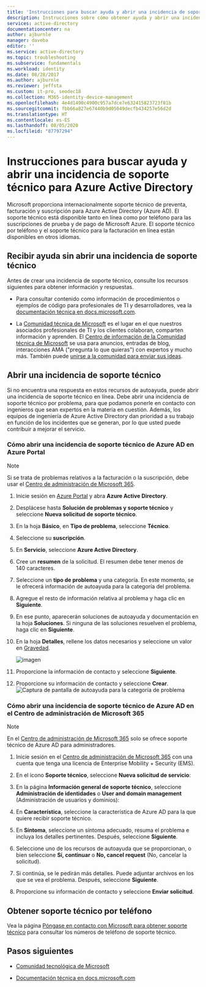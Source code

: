 ```yaml
---
title: 'Instrucciones para buscar ayuda y abrir una incidencia de soporte técnico: Azure Active Directory | Microsoft Docs'
description: Instrucciones sobre cómo obtener ayuda y abrir una incidencia de soporte técnico para Azure Active Directory.
services: active-directory
documentationcenter: na
author: ajburnle
manager: daveba
editor: ''
ms.service: active-directory
ms.topic: troubleshooting
ms.subservice: fundamentals
ms.workload: identity
ms.date: 08/28/2017
ms.author: ajburnle
ms.reviewer: jeffsta
ms.custom: it-pro, seodec18
ms.collection: M365-identity-device-management
ms.openlocfilehash: 4e4d1490c4900c957a7dce7e632415823723f81b
ms.sourcegitcommit: fbb66a827e67440b9d05049decfb434257e56d2d
ms.translationtype: HT
ms.contentlocale: es-ES
ms.lasthandoff: 08/05/2020
ms.locfileid: "87797294"
---
```

# <a name="find-help-and-open-a-support-ticket-for-azure-active-directory"></a>Instrucciones para buscar ayuda y abrir una incidencia de soporte técnico para Azure Active Directory
Microsoft proporciona internacionalmente soporte técnico de preventa, facturación y suscripción para Azure Active Directory (Azure AD). El soporte técnico está disponible tanto en línea como por teléfono para las suscripciones de prueba y de pago de Microsoft Azure. El soporte técnico por teléfono y el soporte técnico para la facturación en línea están disponibles en otros idiomas. 

## <a name="find-help-without-opening-a-support-ticket"></a>Recibir ayuda sin abrir una incidencia de soporte técnico

Antes de crear una incidencia de soporte técnico, consulte los recursos siguientes para obtener información y respuestas. 

* Para consultar contenido como información de procedimientos o ejemplos de código para profesionales de TI y desarrolladores, vea la [documentación técnica en docs.microsoft.com](https://docs.microsoft.com/azure/active-directory/).

* La [Comunidad técnica de Microsoft](https://techcommunity.microsoft.com/) es el lugar en el que nuestros asociados profesionales de TI y los clientes colaboran, comparten información y aprenden. El [Centro de información de la Comunidad técnica de Microsoft](https://techcommunity.microsoft.com/t5/Community-Info-Center/ct-p/Community-Info-Center) se usa para anuncios, entradas de blog, interacciones AMA ("pregunta lo que quieras") con expertos y mucho más. También puede [unirse a la comunidad para enviar sus ideas](https://techcommunity.microsoft.com/t5/Communities/ct-p/communities).


## <a name="open-a-support-ticket"></a>Abrir una incidencia de soporte técnico

Si no encuentra una respuesta en estos recursos de autoayuda, puede abrir una incidencia de soporte técnico en línea. Debe abrir una incidencia de soporte técnico por problema, para que podamos ponerle en contacto con ingenieros que sean expertos en la materia en cuestión. Además, los equipos de ingeniería de Azure Active Directory dan prioridad a su trabajo en función de los incidentes que se generan, por lo que usted puede contribuir a mejorar el servicio.

### <a name="how-to-open-a-support-ticket-for-azure-ad-in-the-azure-portal"></a>Cómo abrir una incidencia de soporte técnico de Azure AD en Azure Portal

> [!NOTE]
> Si se trata de problemas relativos a la facturación o la suscripción, debe usar el [Centro de administración de Microsoft 365](https://admin.microsoft.com).
> 

1. Inicie sesión en [Azure Portal](https://portal.azure.com) y abra **Azure Active Directory**.
   
1. Desplácese hasta **Solución de problemas y soporte técnico** y seleccione **Nueva solicitud de soporte técnico**.
   
1. En la hoja **Básico**, en **Tipo de problema**, seleccione **Técnico**.

1. Seleccione su **suscripción**.

1. En **Servicio**, seleccione **Azure Active Directory**.

1. Cree un **resumen** de la solicitud. El resumen debe tener menos de 140 caracteres.
  
1. Seleccione un **tipo de problema** y una categoría. En este momento, se le ofrecerá información de autoayuda para la categoría del problema.
  
1. Agregue el resto de información relativa al problema y haga clic en **Siguiente**. 

1. En ese punto, aparecerán soluciones de autoayuda y documentación en la hoja **Soluciones**. Si ninguna de las soluciones resuelven el problema, haga clic en **Siguiente**. 

1. En la hoja **Detalles**, rellene los datos necesarios y seleccione un valor en [Gravedad](https://azure.microsoft.com/support/plans/response/). 
 
    ![imagen](https://user-images.githubusercontent.com/13383753/76565580-1c284900-6468-11ea-8c0f-85af98097b6f.png)
 
1. Proporcione la información de contacto y seleccione **Siguiente**. 

1. Proporcione su información de contacto y seleccione **Crear**.
  ![Captura de pantalla de autoayuda para la categoría de problema](./media/active-directory-troubleshooting-support-howto/open-support-ticket.png)

### <a name="how-to-open-a-support-ticket-for-azure-ad-in-the-microsoft-365-admin-center"></a>Cómo abrir una incidencia de soporte técnico de Azure AD en el Centro de administración de Microsoft 365

> [!NOTE]
> En el [Centro de administración de Microsoft 365](https://admin.microsoft.com) solo se ofrece soporte técnico de Azure AD para administradores. 

1. Inicie sesión en el [Centro de administración de Microsoft 365](https://admin.microsoft.com) con una cuenta que tenga una licencia de Enterprise Mobility + Security (EMS).

1. En el icono **Soporte técnico**, seleccione **Nueva solicitud de servicio**:

1. En la página **Información general de soporte técnico**, seleccione **Administración de identidades** o **User and domain management** (Administración de usuarios y dominios):

1. En **Característica**, seleccione la característica de Azure AD para la que quiere recibir soporte técnico.

1. En **Síntoma**, seleccione un síntoma adecuado, resuma el problema e incluya los detalles pertinentes. Después, seleccione **Siguiente**.

1. Seleccione uno de los recursos de autoayuda que se proporcionan, o bien seleccione **Sí, continuar** o **No, cancel request** (No, cancelar la solicitud).

1. Si continúa, se le pedirán más detalles. Puede adjuntar archivos en los que se vea el problema. Después, seleccione **Siguiente**.

1. Proporcione su información de contacto y seleccione **Enviar solicitud**.

## <a name="get-phone-support"></a>Obtener soporte técnico por teléfono

Vea la página [Póngase en contacto con Microsoft para obtener soporte técnico](https://portal.office.com/Support/ContactUs.aspx) para consultar los números de teléfono de soporte técnico.

##  <a name="next-steps"></a>Pasos siguientes

* [Comunidad tecnológica de Microsoft](https://techcommunity.microsoft.com/)

* [Documentación técnica en docs.microsoft.com](https://docs.microsoft.com/azure/active-directory/)
